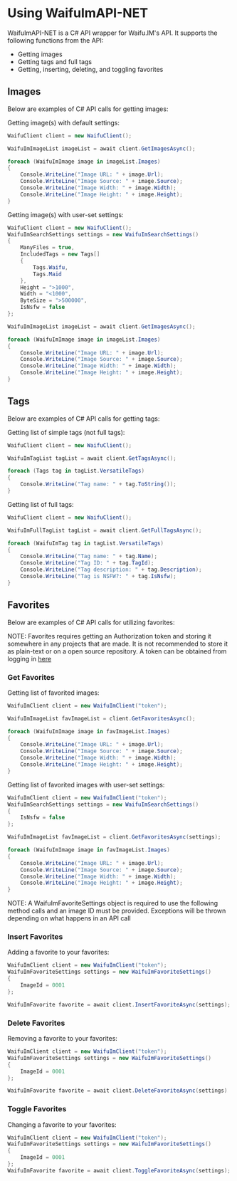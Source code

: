 # Using WaifuImAPI-NET
WaifuImAPI-NET is a C# API wrapper for Waifu.IM's API. It supports the following functions from the API:
- Getting images
- Getting tags and full tags
- Getting, inserting, deleting, and toggling favorites

## Images
Below are examples of C# API calls for getting images:

Getting image(s) with default settings:
```csharp
WaifuClient client = new WaifuClient();

WaifuImImageList imageList = await client.GetImagesAsync();

foreach (WaifuImImage image in imageList.Images)
{
	Console.WriteLine("Image URL: " + image.Url);
	Console.WriteLine("Image Source: " + image.Source);
	Console.WriteLine("Image Width: " + image.Width);
	Console.WriteLine("Image Height: " + image.Height);
}
```

Getting image(s) with user-set settings:
```csharp
WaifuClient client = new WaifuClient();
WaifuImSearchSettings settings = new WaifuImSearchSettings()
{
	ManyFiles = true,
	IncludedTags = new Tags[]
	{
		Tags.Waifu,
		Tags.Maid
	},
	Height = ">1000",
	Width = "<1000",
	ByteSize = ">500000",
	IsNsfw = false
};

WaifuImImageList imageList = await client.GetImagesAsync();

foreach (WaifuImImage image in imageList.Images)
{
	Console.WriteLine("Image URL: " + image.Url);
	Console.WriteLine("Image Source: " + image.Source);
	Console.WriteLine("Image Width: " + image.Width);
	Console.WriteLine("Image Height: " + image.Height);
}
```

## Tags
Below are examples of C# API calls for getting tags:

Getting list of simple tags (not full tags):
```csharp
WaifuClient client = new WaifuClient();

WaifuImTagList tagList = await client.GetTagsAsync();

foreach (Tags tag in tagList.VersatileTags)
{
	Console.WriteLine("Tag name: " + tag.ToString());
}
```

Getting list of full tags:
```csharp
WaifuClient client = new WaifuClient();

WaifuImFullTagList tagList = await client.GetFullTagsAsync();

foreach (WaifuImTag tag in tagList.VersatileTags)
{
	Console.WriteLine("Tag name: " + tag.Name);
	Console.WriteLine("Tag ID: " + tag.TagId);
	Console.WriteLine("Tag description: " + tag.Description);
	Console.WriteLine("Tag is NSFW?: " + tag.IsNsfw);
}
```

## Favorites
Below are examples of C# API calls for utilizing favorites:

NOTE: Favorites requires getting an Authorization token and storing it somewhere in any projects that are made. It is not recommended to store it as plain-text or on a open source repository. A token can be obtained from logging in [here](https://www.waifu.im/dashboard/)

### Get Favorites
Getting list of favorited images:
```csharp
WaifuImClient client = new WaifuImClient("token");

WaifuImImageList favImageList = client.GetFavoritesAsync();

foreach (WaifuImImage image in favImageList.Images)
{
	Console.WriteLine("Image URL: " + image.Url);
	Console.WriteLine("Image Source: " + image.Source);
	Console.WriteLine("Image Width: " + image.Width);
	Console.WriteLine("Image Height: " + image.Height);
}
```

Getting list of favorited images with user-set settings:
```csharp
WaifuImClient client = new WaifuImClient("token");
WaifuImSearchSettings settings = new WaifuImSearchSettings()
{
	IsNsfw = false
};

WaifuImImageList favImageList = client.GetFavoritesAsync(settings);

foreach (WaifuImImage image in favImageList.Images)
{
	Console.WriteLine("Image URL: " + image.Url);
	Console.WriteLine("Image Source: " + image.Source);
	Console.WriteLine("Image Width: " + image.Width);
	Console.WriteLine("Image Height: " + image.Height);
}
```

NOTE: A WaifuImFavoriteSettings object is required to use the following method calls and an image ID must be provided. Exceptions will be thrown depending on what happens in an API call

### Insert Favorites
Adding a favorite to your favorites:
```csharp
WaifuImClient client = new WaifuImClient("token");
WaifuImFavoriteSettings settings = new WaifuImFavoriteSettings()
{
	ImageId = 0001
};

WaifuImFavorite favorite = await client.InsertFavoriteAsync(settings);
```

### Delete Favorites
Removing a favorite to your favorites:
```csharp
WaifuImClient client = new WaifuImClient("token");
WaifuImFavoriteSettings settings = new WaifuImFavoriteSettings()
{
	ImageId = 0001
};

WaifuImFavorite favorite = await client.DeleteFavoriteAsync(settings)
```

### Toggle Favorites
Changing a favorite to your favorites:
```csharp
WaifuImClient client = new WaifuImClient("token");
WaifuImFavoriteSettings settings = new WaifuImFavoriteSettings()
{
	ImageId = 0001
};
WaifuImFavorite favorite = await client.ToggleFavoriteAsync(settings);
```
